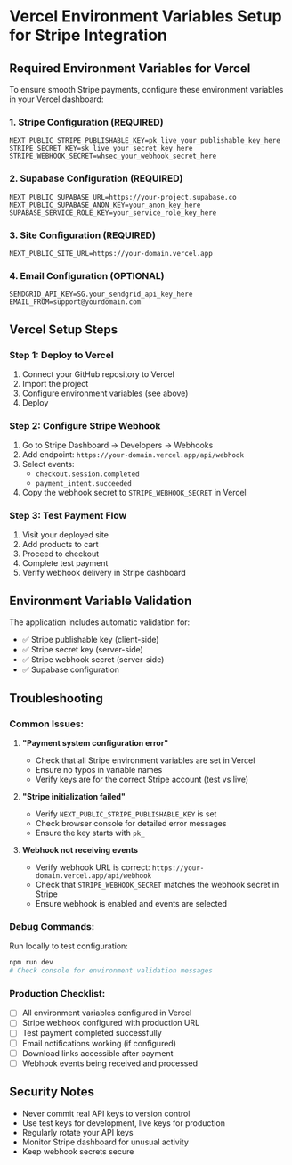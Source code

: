 # Vercel Environment Variables Setup for Stripe Integration

## Required Environment Variables for Vercel

To ensure smooth Stripe payments, configure these environment variables in your Vercel dashboard:

### 1. Stripe Configuration (REQUIRED)
```
NEXT_PUBLIC_STRIPE_PUBLISHABLE_KEY=pk_live_your_publishable_key_here
STRIPE_SECRET_KEY=sk_live_your_secret_key_here
STRIPE_WEBHOOK_SECRET=whsec_your_webhook_secret_here
```

### 2. Supabase Configuration (REQUIRED)
```
NEXT_PUBLIC_SUPABASE_URL=https://your-project.supabase.co
NEXT_PUBLIC_SUPABASE_ANON_KEY=your_anon_key_here
SUPABASE_SERVICE_ROLE_KEY=your_service_role_key_here
```

### 3. Site Configuration (REQUIRED)
```
NEXT_PUBLIC_SITE_URL=https://your-domain.vercel.app
```

### 4. Email Configuration (OPTIONAL)
```
SENDGRID_API_KEY=SG.your_sendgrid_api_key_here
EMAIL_FROM=support@yourdomain.com
```

## Vercel Setup Steps

### Step 1: Deploy to Vercel
1. Connect your GitHub repository to Vercel
2. Import the project
3. Configure environment variables (see above)
4. Deploy

### Step 2: Configure Stripe Webhook
1. Go to Stripe Dashboard → Developers → Webhooks
2. Add endpoint: `https://your-domain.vercel.app/api/webhook`
3. Select events:
   - `checkout.session.completed`
   - `payment_intent.succeeded`
4. Copy the webhook secret to `STRIPE_WEBHOOK_SECRET` in Vercel

### Step 3: Test Payment Flow
1. Visit your deployed site
2. Add products to cart
3. Proceed to checkout
4. Complete test payment
5. Verify webhook delivery in Stripe dashboard

## Environment Variable Validation

The application includes automatic validation for:
- ✅ Stripe publishable key (client-side)
- ✅ Stripe secret key (server-side)
- ✅ Stripe webhook secret (server-side)
- ✅ Supabase configuration

## Troubleshooting

### Common Issues:

1. **"Payment system configuration error"**
   - Check that all Stripe environment variables are set in Vercel
   - Ensure no typos in variable names
   - Verify keys are for the correct Stripe account (test vs live)

2. **"Stripe initialization failed"**
   - Verify `NEXT_PUBLIC_STRIPE_PUBLISHABLE_KEY` is set
   - Check browser console for detailed error messages
   - Ensure the key starts with `pk_`

3. **Webhook not receiving events**
   - Verify webhook URL is correct: `https://your-domain.vercel.app/api/webhook`
   - Check that `STRIPE_WEBHOOK_SECRET` matches the webhook secret in Stripe
   - Ensure webhook is enabled and events are selected

### Debug Commands:

Run locally to test configuration:
```bash
npm run dev
# Check console for environment validation messages
```

### Production Checklist:

- [ ] All environment variables configured in Vercel
- [ ] Stripe webhook configured with production URL
- [ ] Test payment completed successfully
- [ ] Email notifications working (if configured)
- [ ] Download links accessible after payment
- [ ] Webhook events being received and processed

## Security Notes

- Never commit real API keys to version control
- Use test keys for development, live keys for production
- Regularly rotate your API keys
- Monitor Stripe dashboard for unusual activity
- Keep webhook secrets secure